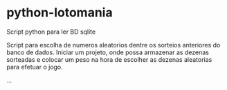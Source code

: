 # python-lotomania
Script python para ler BD sqlite

Script para escolha de numeros aleatorios dentre os sorteios anteriores do banco de dados.
Iniciar um projeto, onde possa armazenar as dezenas sorteadas e colocar um peso na hora de escolher as dezenas aleatorias
para efetuar o jogo.

...
